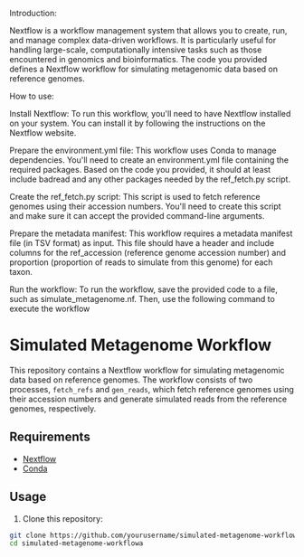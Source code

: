 Introduction:

Nextflow is a workflow management system that allows you to create, run, and manage complex data-driven workflows. It is particularly useful for handling large-scale, computationally intensive tasks such as those encountered in genomics and bioinformatics. The code you provided defines a Nextflow workflow for simulating metagenomic data based on reference genomes.

How to use:

Install Nextflow: To run this workflow, you'll need to have Nextflow installed on your system. You can install it by following the instructions on the Nextflow website.

Prepare the environment.yml file: This workflow uses Conda to manage dependencies. You'll need to create an environment.yml file containing the required packages. Based on the code you provided, it should at least include badread and any other packages needed by the ref_fetch.py script.

Create the ref_fetch.py script: This script is used to fetch reference genomes using their accession numbers. You'll need to create this script and make sure it can accept the provided command-line arguments.

Prepare the metadata manifest: This workflow requires a metadata manifest file (in TSV format) as input. This file should have a header and include columns for the ref_accession (reference genome accession number) and proportion (proportion of reads to simulate from this genome) for each taxon.

Run the workflow: To run the workflow, save the provided code to a file, such as simulate_metagenome.nf. Then, use the following command to execute the workflow


# Simulated Metagenome Workflow

This repository contains a Nextflow workflow for simulating metagenomic data based on reference genomes. The workflow consists of two processes, `fetch_refs` and `gen_reads`, which fetch reference genomes using their accession numbers and generate simulated reads from the reference genomes, respectively.

## Requirements

- [Nextflow](https://www.nextflow.io/docs/latest/getstarted.html#installation)
- [Conda](https://conda.io/projects/conda/en/latest/user-guide/install/index.html)

## Usage

1. Clone this repository:

```bash
git clone https://github.com/yourusername/simulated-metagenome-workflow.git
cd simulated-metagenome-workflowa
